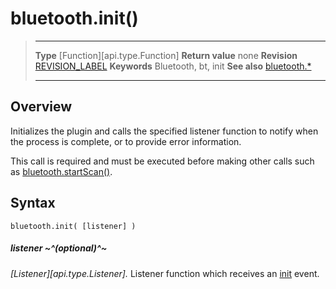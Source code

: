 # bluetooth.init()

> --------------------- ------------------------------------------------------------------------------------------
> __Type__              [Function][api.type.Function]
> __Return value__      none
> __Revision__          [REVISION_LABEL](REVISION_URL)
> __Keywords__          Bluetooth, bt, init
> __See also__          [bluetooth.*](/plugin.bluetooth.md)
> --------------------- ------------------------------------------------------------------------------------------

## Overview

Initializes the plugin and calls the specified listener function to notify when the process is complete, or to provide error information.

This call is required and must be executed before making other calls such as [bluetooth.startScan()](/plugin.bluetooth.startScan.md).


## Syntax

	bluetooth.init( [listener] )

##### listener ~^(optional)^~
_[Listener][api.type.Listener]._ Listener function which receives an [init](/plugin.bluetooth.event.init.md) event.
